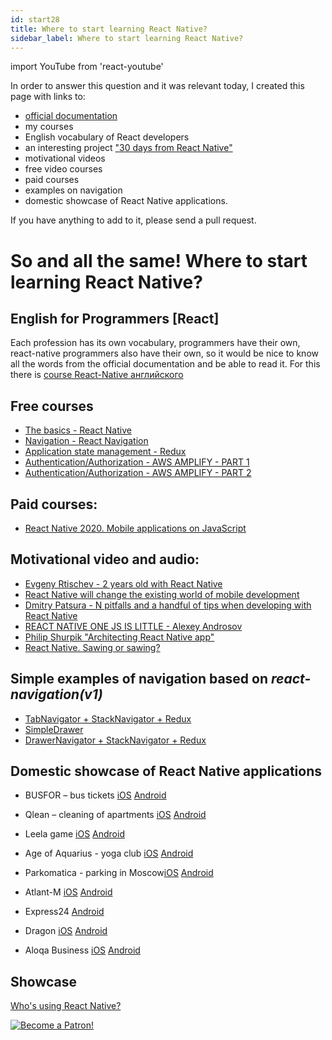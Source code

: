 ```yaml
---
id: start28
title: Where to start learning React Native?
sidebar_label: Where to start learning React Native?
---
```


import YouTube from 'react-youtube'

In order to answer this question and it was relevant today, I created this page with links to:

<YouTube videoId='o8H-jcFtm5Q' />

- [official documentation](https://facebook.github.io/react-native/docs/getting-started.html)
- my courses
- English vocabulary of React developers
- an interesting project ["30 days from React Native"](https://github.com/fangwei716/30-days-of-react-native)
- motivational videos
- free video courses
- paid courses
- examples on navigation
- domestic showcase of React Native applications.

If you have anything to add to it, please send a pull request.

# So and all the same! Where to start learning React Native?

## English for Programmers [React]

Each profession has its own vocabulary, programmers have their own, react-native programmers also have their own, so it would be nice to know all the words from the official documentation and be able to read it. For this there is [course React-Native английского](https://www.memrise.com/course/1450006/react-react-native/)

## Free courses

- [The basics - React Native](https://github.com/react-native-village/react-native-init/tree/master/stargate)
- [Navigation - React Navigation](https://github.com/react-native-village/react-native-init/tree/master/stargate1)
- [Application state management - Redux](https://github.com/react-native-village/react-native-init/tree/master/stargate2)
- [Authentication/Authorization - AWS AMPLIFY - PART 1](https://youtu.be/9uOGS7Pw1fo)
- [Authentication/Authorization - AWS AMPLIFY - PART 2](https://www.youtube.com/watch?v=CM_M5cNLmK4)

## Paid courses:

- [React Native 2020. Mobile applications on JavaScript](https://www.udemy.com/course/react-native-complete-guide/)

## Motivational video and audio:

- [Evgeny Rtischev - 2 years old with React Native](https://youtu.be/t8EkRQn_MVk)
- [React Native will change the existing world of mobile development](https://www.youtube.com/watch?v=Fdi6YcmBVG8&t=9s)
- [Dmitry Patsura - N pitfalls and a handful of tips when developing with React Native](https://youtu.be/qehnKIu30mY)
- [REACT NATIVE ONE JS IS LITTLE - Alexey Androsov](https://www.youtube.com/watch?v=RwTmWpZ0MyA)
- [Philip Shurpik "Architecting React Native app"](https://www.youtube.com/watch?v=3MmwAW1VnGo)
- [React Native. Sawing or sawing?](https://androiddev.apptractor.ru/android-dev-podkast-70/)

## Simple examples of navigation based on _react-navigation(v1)_

- [TabNavigator + StackNavigator + Redux](https://github.com/react-native-village/TabStackNavigatorRedux)
- [SimpleDrawer](https://github.com/react-native-village/SimpleDrawer)
- [DrawerNavigator + StackNavigator + Redux](https://github.com/react-native-village/DrawerStackNavigatorRedux)

## Domestic showcase of React Native applications

- BUSFOR – bus tickets [iOS](https://itunes.apple.com/app/busfor-bilety-na-avtobusy/id1029817513?ls=1&mt=8) [Android](https://play.google.com/store/apps/details?id=com.busfor.Busfor)

- Qlean – cleaning of apartments [iOS](https://itunes.apple.com/app/id1011771034?mt=8) [Android](https://play.google.com/store/apps/details?id=com.qlean.qlean)

- Leela game [iOS](https://itunes.apple.com/ru/app/дхарма/id1296604457?mt=8) [Android](https://play.google.com/store/apps/details?id=com.dharma)

- Age of Aquarius - yoga club [iOS](https://itunes.apple.com/app/id1313316908) [Android](https://play.google.com/store/apps/details?id=com.aquarianage)

- Parkomatica - parking in Moscow[iOS](https://itunes.apple.com/us/app/parkomatica-moscow-parking/id1268850750?mt=8) [Android](https://play.google.com/store/apps/details?id=ru.parkomatica&hl=ru)

- Atlant-M [iOS](https://itunes.apple.com/ru/app/атлант-м/id515931794?mt=8) [Android](https://play.google.com/store/apps/details?id=com.atlantm&hl=ru)

- Express24 [Android](https://play.google.com/store/apps/details?id=com.uznewmax.theflash)

- Dragon [iOS](https://itunes.apple.com/ru/app/%D0%B0%D0%B7%D1%81-%D0%B7%D0%BC%D0%B5%D0%B9%D0%B3%D0%BE%D1%80%D1%8B%D0%BD%D1%8B%D1%87/id1378411298?l=ru&ls=1&mt=8) [Android](https://play.google.com/store/apps/details?id=com.gorynichthedragon.app)

- Aloqa Business [iOS](https://apps.apple.com/ru/app/aloqa-business/id1491490888) [Android](https://play.google.com/store/apps/details?id=uz.aloqa.business&hl=ru)

## Showcase

[Who's using React Native?](https://reactnative.dev/showcase)

[![Become a Patron!](/img/logo/patreon.jpg)](https://www.patreon.com/bePatron?u=31769291)
